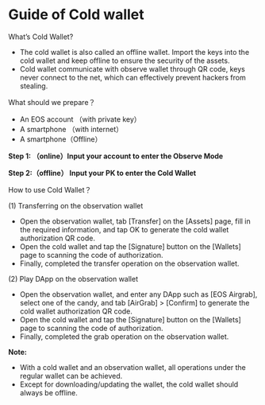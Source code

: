 # Guide of Cold wallet



What’s Cold Wallet?

* The cold wallet is also called an offline wallet. Import the keys into the cold wallet and keep offline to ensure the security of the assets.
* Cold wallet communicate with observe wallet through QR code, keys never connect to the net, which can effectively prevent hackers from stealing.

What should we prepare？

* An EOS account （with private key）
* A smartphone （with internet）
* A smartphone（Offline）

**Step 1: （online）Input your account to enter the Observe Mode**

**Step 2:（offline） Input your PK to enter the Cold Wallet**

How to use Cold Wallet？

\(1\) Transferring on the observation wallet

* Open the observation wallet, tab \[Transfer\] on the \[Assets\] page, fill in the required information, and tap OK to generate the cold wallet authorization QR code.
* Open the cold wallet and tap the \[Signature\] button on the \[Wallets\] page to scanning the code of authorization.
* Finally, completed the transfer operation on the observation wallet.

\(2\) Play DApp on the observation wallet

* Open the observation wallet, and enter any DApp such as \[EOS Airgrab\], select one of the candy, and tab \[AirGrab\] &gt; \[Confirm\] to generate the cold wallet authorization QR code.
* Open the cold wallet and tap the \[Signature\] button on the \[Wallets\] page to scanning the code of authorization.
* Finally, completed the grab operation on the observation wallet.

**Note:**

* With a cold wallet and an observation wallet, all operations under the regular wallet can be achieved.
* Except for downloading/updating the wallet, the cold wallet should always be offline.

